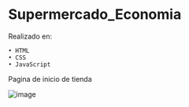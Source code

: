 # Supermercado_Economia

Realizado en:

    • HTML
    • CSS
    • JavaScript 

Pagina de inicio de tienda

![image](https://github.com/john-desarrollo/Supermercado_Economia/assets/95327960/0c1f9ec7-a9dd-4663-97ff-136d82bda1f0)


